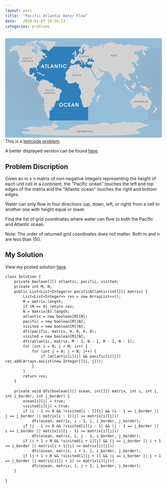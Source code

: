 ```yaml
---
layout: post
title:  "Pacific Atlantic Water Flow"
date:   2020-01-07 14:36:23
categories: problems
---
```

<span class="image featured"><img src="/images/atlantic_ocean.png" alt=""></span>
This is a [leetcode problem](https://leetcode.com/problems/pacific-atlantic-water-flow/).

A better displayed version can be found [here](https://github.com/Chandler-Qian/chandler-qian.github.io/blob/master/_posts/2014-08-31-duis-in-purus.markdown).

## Problem Discription


Given an m x n matrix of non-negative integers representing the height of each unit cell in a continent, the "Pacific ocean" touches the left and top edges of the matrix and the "Atlantic ocean" touches the right and bottom edges.

Water can only flow in four directions (up, down, left, or right) from a cell to another one with height equal or lower.

Find the list of grid coordinates where water can flow to both the Pacific and Atlantic ocean.

Note: The order of returned grid coordinates does not matter. Both m and n are less than 150.

## My Solution
View my posted solution [here]([https://leetcode.com/problems/pacific-atlantic-water-flow/discuss/510000/java-dfs-simple-solution](https://leetcode.com/problems/pacific-atlantic-water-flow/discuss/510000/java-dfs-simple-solution)).

```
class Solution {
    private boolean[][] atlantic, pacific, visited;
    private int M, N;
    public List<List<Integer>> pacificAtlantic(int[][] matrix) {
        List<List<Integer>> res = new ArrayList<>();
        M = matrix.length;
        if (M == 0) return res;
        N = matrix[0].length;
        atlantic = new boolean[M][N];
        pacific = new boolean[M][N];
        visited = new boolean[M][N];
        dfs(pacific, matrix, 0, 0, 0, 0);
        visited = new boolean[M][N];
        dfs(atlantic, matrix, M - 1, N - 1, M - 1, N - 1);
        for (int i = 0; i < M; i++) {
            for (int j = 0; j < N; j++) {
                if (atlantic[i][j] && pacific[i][j]) res.add(Arrays.asList(new Integer[]{i, j}));
            }
        }
        return res;
    }
    
    private void dfs(boolean[][] ocean, int[][] matrix, int i, int j, int i_border, int j_border) {
        ocean[i][j] = true;
        visited[i][j] = true;
        if (i - 1 >= 0 && !visited[i - 1][j] && (i - 1 == i_border || j == j_border || matrix[i - 1][j] >= matrix[i][j]))
            dfs(ocean, matrix, i - 1, j, i_border, j_border);
        if (j - 1 >= 0 && !visited[i][j - 1] && (j - 1 == j_border || i == i_border || matrix[i][j - 1] >= matrix[i][j]))
            dfs(ocean, matrix, i, j - 1, i_border, j_border);
        if (i + 1 < M && !visited[i + 1][j] && (j == j_border || i + 1 == i_border || matrix[i + 1][j] >= matrix[i][j]))
            dfs(ocean, matrix, i + 1, j, i_border, j_border);
        if (j + 1 < N && !visited[i][j + 1] && (i == i_border || j + 1 == j_border || matrix[i][j + 1] >= matrix[i][j]))
            dfs(ocean, matrix, i, j + 1, i_border, j_border);
    }
    
}
```
 
